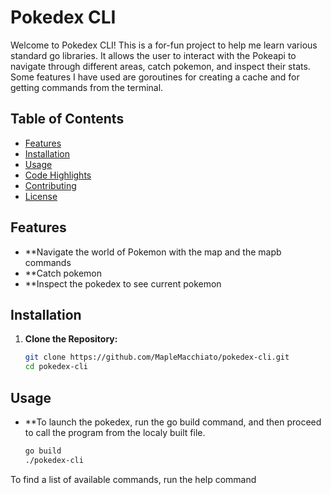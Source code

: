 # Pokedex CLI

Welcome to Pokedex CLI! 
This is a for-fun project to help me learn various standard go libraries. It allows the user to interact with the Pokeapi to navigate through different areas, catch pokemon, and inspect their stats.
Some features I have used are goroutines for creating a cache and for getting commands from the terminal. 

## Table of Contents

- [Features](#features)
- [Installation](#installation)
- [Usage](#usage)
- [Code Highlights](#code-highlights)
- [Contributing](#contributing)
- [License](#license)

## Features

- **Navigate the world of Pokemon with the map and the mapb commands
- **Catch pokemon
- **Inspect the pokedex to see current pokemon

## Installation

1. **Clone the Repository:**
   ```bash
   git clone https://github.com/MapleMacchiato/pokedex-cli.git
   cd pokedex-cli

## Usage
- **To launch the pokedex, run the go build command, and then proceed to call the program from the localy built file.
  ```bash
  go build
  ./pokedex-cli
To find a list of available commands, run the help command
